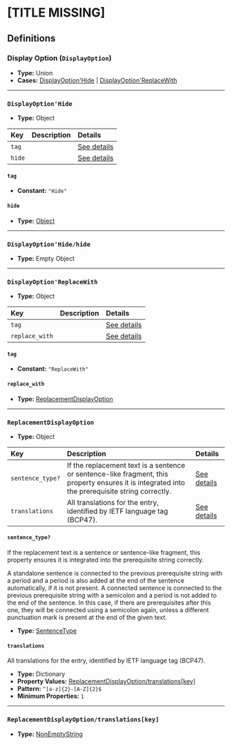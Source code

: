# [TITLE MISSING]

## Definitions

### <a name="DisplayOption"></a> Display Option (`DisplayOption`)

- **Type:** Union
- **Cases:** <a href="#DisplayOption'Hide">DisplayOption'Hide</a> | <a href="#DisplayOption'ReplaceWith">DisplayOption'ReplaceWith</a>

---

### <a name="DisplayOption'Hide"></a> `DisplayOption'Hide`

- **Type:** Object

Key | Description | Details
:-- | :-- | :--
`tag` |  | <a href="#DisplayOption'Hide/tag">See details</a>
`hide` |  | <a href="#DisplayOption'Hide/hide">See details</a>

#### <a name="DisplayOption'Hide/tag"></a> `tag`

- **Constant:** `"Hide"`

#### <a name="DisplayOption'Hide/hide"></a> `hide`

- **Type:** <a href="#DisplayOption'Hide/hide">Object</a>

---

### <a name="DisplayOption'Hide/hide"></a> `DisplayOption'Hide/hide`

- **Type:** Empty Object

---

### <a name="DisplayOption'ReplaceWith"></a> `DisplayOption'ReplaceWith`

- **Type:** Object

Key | Description | Details
:-- | :-- | :--
`tag` |  | <a href="#DisplayOption'ReplaceWith/tag">See details</a>
`replace_with` |  | <a href="#DisplayOption'ReplaceWith/replace_with">See details</a>

#### <a name="DisplayOption'ReplaceWith/tag"></a> `tag`

- **Constant:** `"ReplaceWith"`

#### <a name="DisplayOption'ReplaceWith/replace_with"></a> `replace_with`

- **Type:** <a href="#ReplacementDisplayOption">ReplacementDisplayOption</a>

---

### <a name="ReplacementDisplayOption"></a> `ReplacementDisplayOption`

- **Type:** Object

Key | Description | Details
:-- | :-- | :--
`sentence_type?` | If the replacement text is a sentence or sentence-like fragment, this property ensures it is integrated into the prerequisite string correctly. | <a href="#ReplacementDisplayOption/sentence_type">See details</a>
`translations` | All translations for the entry, identified by IETF language tag (BCP47). | <a href="#ReplacementDisplayOption/translations">See details</a>

#### <a name="ReplacementDisplayOption/sentence_type"></a> `sentence_type?`

If the replacement text is a sentence or sentence-like fragment, this
property ensures it is integrated into the prerequisite string correctly.

A standalone sentence is connected to the previous prerequisite string with
a period and a period is also added at the end of the sentence
automatically, if it is not present. A connected sentence is connected to
the previous prerequisite string with a semicolon and a period is not added
to the end of the sentence. In this case, if there are prerequisites after
this one, they will be connected using a semicolon again, unless a
different punctuation mark is present at the end of the given text.

- **Type:** <a href="./single/TextPrerequisite.md#SentenceType">SentenceType</a>

#### <a name="ReplacementDisplayOption/translations"></a> `translations`

All translations for the entry, identified by IETF language tag (BCP47).

- **Type:** Dictionary
- **Property Values:** <a href="#ReplacementDisplayOption/translations[key]">ReplacementDisplayOption/translations[key]</a>
- **Pattern:** `^[a-z]{2}-[A-Z]{2}$`
- **Minimum Properties:** `1`

---

### <a name="ReplacementDisplayOption/translations[key]"></a> `ReplacementDisplayOption/translations[key]`

- **Type:** <a href="../_NonEmptyString.md#NonEmptyString">NonEmptyString</a>
